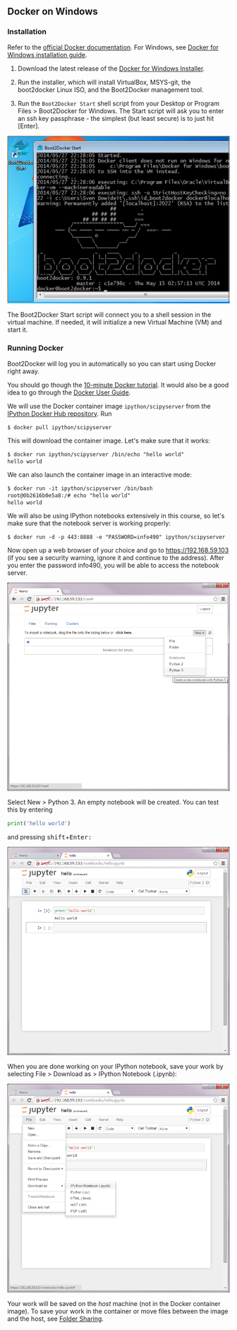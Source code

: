 ## Docker on Windows

### Installation

Refer to the [official Docker documentation](https://docs.docker.com/). For Windows, see [Docker for Windows installation guide](https://docs.docker.com/installation/windows/).

1. Download the latest release of the [Docker for Windows Installer](https://github.com/boot2docker/windows-installer/releases/latest).

2. Run the installer, which will install VirtualBox, MSYS-git, the boot2docker Linux ISO, and the Boot2Docker management tool.

3. Run the `Boot2Docker Start` shell script from your Desktop or Program Files > Boot2Docker for Windows. The Start script will ask you to enter an ssh key passphrase - the simplest (but least secure) is to just hit [Enter].

![windows boot2docker start](windows-boot2docker-start.png)

The Boot2Docker Start script will connect you to a shell session in the virtual machine. If needed, it will initialize a new Virtual Machine (VM) and start it.

### Running Docker

Boot2Docker will log you in automatically so you can start using Docker right
away.

You should go though the [10-minute Docker tutorial](https://www.docker.com/tryit/). It would also be a good idea to go through the [Docker User Guide](https://docs.docker.com/userguide/).

We will use the Docker container image `ipython/scipyserver` from the [IPython
Docker Hub repository](https://registry.hub.docker.com/u/ipython/scipyserver/). Run 

```console
$ docker pull ipython/scipyserver
```

This will download the container image. Let's make sure that it works:

```console
$ docker run ipython/scipyserver /bin/echo "hello world"
hello world
```

We can also launch the container image in an interactive mode:

```console
$ docker run -it ipython/scipyserver /bin/bash
root@0b2616b0e5a8:/# echo "hello world"
hello world
```

We will also be using IPython notebooks extensively in this course, so let's
make sure that the notebook server is working properly:

```console
$ docker run -d -p 443:8888 -e "PASSWORD=info490" ipython/scipyserver
```

Now open up a web browser of your choice and go to https://192.168.59.103
(if you see a security warning, ignore it and continue to the address). After you enter the password info490, you will be able to access the notebook server.

![notebook server](ipynb1.png)

Select New > Python 3. An empty notebook will be created. You can test this by
entering 

```python
print('hello world')
```

and pressing <kbd>shift</kbd>+<kbd>Enter<kbd>:

![empty notebook](ipynb2.png)

When you are done working on your IPython notebook, save your work by selecting
File > Download as > IPython Notebook (.ipynb):

![download notebook](ipynb3.png)

Your work will be saved on the *host* machine (not in the Docker container
image). To save your work in the container or move files between the image and
the host, see [Folder Sharing](docker_folder_sharing.md).
